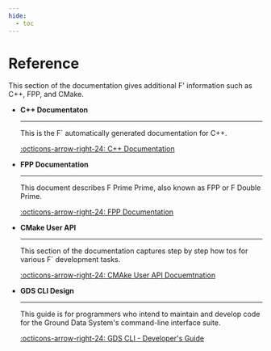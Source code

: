 ```yaml
---
hide:
  - toc
---
```


# Reference

This section of the documentation gives additional F' information such as C++, FPP, and CMake.


<div class="grid cards" markdown>

-   <span class="card-title">__C++ Documentaton__</span>

    ---

    This is the F´ automatically generated documentation for C++.

    [:octicons-arrow-right-24: C++ Documentation](https://nasa.github.io/fprime/UsersGuide/api/c++/html/index.html)

-   <span class="card-title">__FPP Documentation__</span>

    ---

    This document describes F Prime Prime, also known as FPP or F Double Prime.

    [:octicons-arrow-right-24: FPP Documentation](fpp-user-guide.md)

-   <span class="card-title">__CMake User API__</span>

    ---

    This section of the documentation captures step by step how tos for various F´ development tasks.

    [:octicons-arrow-right-24: CMAke User API Docuemtnation](cmake-api.md)

-   <span class="card-title">__GDS CLI Design__</span>

    ---

    This guide is for programmers who intend to maintain and develop code for the Ground Data System's command-line interface suite.

    [:octicons-arrow-right-24: GDS CLI - Developer's Guide](gds-cli-dev.md)


</div>